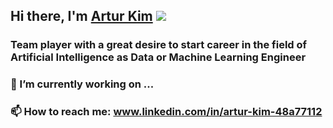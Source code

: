 ## Hi there, I'm [Artur Kim](https://daniilshat.ru/) ![](https://github.com/blackcater/blackcater/raw/main/images/Hi.gif) 
### Team player with a great desire to start career in the field of Artificial Intelligence as Data or Machine Learning Engineer
### 🔭 I’m currently working on ...
### 📫 How to reach me: www.linkedin.com/in/artur-kim-48a77112
<!--
**Archi68/Archi68** is a ✨ _special_ ✨ repository because its `README.md` (this file) appears on your GitHub profile.

Here are some ideas to get you started:

- 🔭 I’m currently working on ...
- 🌱 I’m currently learning ...
- 👯 I’m looking to collaborate on ...
- 🤔 I’m looking for help with ...
- 💬 Ask me about ...
- 📫 How to reach me: ...
- 😄 Pronouns: ...
- ⚡ Fun fact: ...
-->
